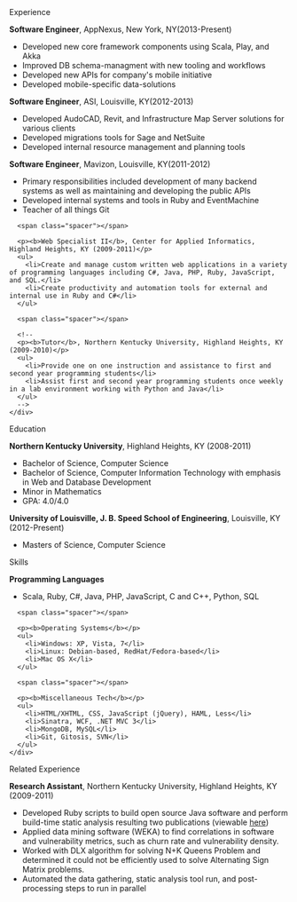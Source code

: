 <div id="resume">

  <div class="section">
    <div class="heading">
      Experience
    </div>
    <div class="content">
      <p><b>Software Engineer</b>, AppNexus, New York, NY(2013-Present)</p>
      <ul>
        <li>Developed new core framework components using Scala, Play, and Akka</li>
        <li>Improved DB schema-managment with new tooling and workflows</li>
        <li>Developed new APIs for company's mobile initiative</li>
        <li>Developed mobile-specific data-solutions</li>
      </ul>
      <p><b>Software Engineer</b>, ASI, Louisville, KY(2012-2013)</p>
      <ul>
        <li>Developed AudoCAD, Revit, and Infrastructure Map Server  solutions for various clients</li>
        <li>Developed migrations tools for Sage and NetSuite</li>
        <li>Developed internal resource management and planning tools</li>
      </ul>
      <p><b>Software Engineer</b>, Mavizon, Louisville, KY(2011-2012)</p>
      <ul>
        <li>
          Primary responsibilities included development of many backend
          systems as well as maintaining and developing the public APIs
        </li>
        <li>Developed internal systems and tools in Ruby and EventMachine</li>
        <li>Teacher of all things Git</li>
      </ul>

      <span class="spacer"></span>

      <p><b>Web Specialist II</b>, Center for Applied Informatics, Highland Heights, KY (2009-2011)</p>
      <ul>
        <li>Create and manage custom written web applications in a variety of programming languages including C#, Java, PHP, Ruby, JavaScript, and SQL.</li>
        <li>Create productivity and automation tools for external and internal use in Ruby and C#</li>
      </ul>

      <span class="spacer"></span>

      <!--
      <p><b>Tutor</b>, Northern Kentucky University, Highland Heights, KY (2009-2010)</p>
      <ul>
        <li>Provide one on one instruction and assistance to first and second year programming students</li>
        <li>Assist first and second year programming students once weekly in a lab environment working with Python and Java</li>
      </ul>
      -->
    </div>
  </div>
  
  <div class="section">
    <div class="heading">
      Education
    </div>
    <div class="content">
      <p><b>Northern Kentucky University</b>, Highland Heights, KY (2008-2011)</p>
      <ul>
        <li>Bachelor of Science, Computer Science</li>
        <li>Bachelor of Science, Computer Information Technology with emphasis in Web and Database Development</li>
        <li>Minor in Mathematics</li>
        <li>GPA: 4.0/4.0</li>
      </ul>
    </div>
    <div class="content">
      <p><b>University of Louisville, J. B. Speed School of Engineering</b>, Louisville, KY (2012-Present)</p>
      <ul>
        <li>Masters of Science, Computer Science</li>
      </ul>
    </div>
  </div>

  <div class="section">
    <div class="heading">
      Skills
    </div>
    <div class="content">
      <p><b>Programming Languages</b></p>
      <ul>
        <li>Scala, Ruby, C#, Java, PHP, JavaScript, C and C++, Python, SQL</li>
      </ul>

      <span class="spacer"></span>

      <p><b>Operating Systems</b></p>
      <ul>
        <li>Windows: XP, Vista, 7</li>
        <li>Linux: Debian-based, RedHat/Fedora-based</li>
        <li>Mac OS X</li>
      </ul>

      <span class="spacer"></span>

      <p><b>Miscellaneous Tech</b></p>
      <ul>
        <li>HTML/XHTML, CSS, JavaScript (jQuery), HAML, Less</li>
        <li>Sinatra, WCF, .NET MVC 3</li>
        <li>MongoDB, MySQL</li>
        <li>Git, Gitosis, SVN</li>
      </ul>
    </div>
  </div>

  
  <div class="section">
    <div class="heading">
      Related Experience
    </div>
    <div class="content">
      <p><b>Research Assistant</b>, Northern Kentucky University, Highland Heights, KY (2009-2011)</p>
      <ul>
        <li>Developed Ruby scripts to build open source Java software and perform build-time static analysis resulting two publications (viewable <a href="/*/Research.md">here</a>)</li>
        <li>Applied data mining software (WEKA) to find correlations in software and vulnerability metrics, such as churn rate and vulnerability density. </li>
        <li>Worked with DLX algorithm for solving N+K Queens Problem and determined it could not be efficiently used to solve Alternating Sign Matrix problems.</li>
        <li>Automated the data gathering, static analysis tool run, and post-processing steps to run in parallel</li>
      </ul>
    </div>
  </div>

</div>
